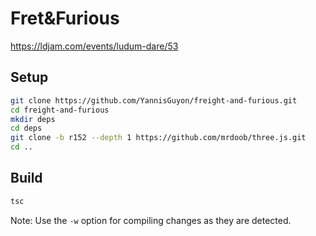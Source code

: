# Fret&Furious

https://ldjam.com/events/ludum-dare/53

## Setup

```sh
git clone https://github.com/YannisGuyon/freight-and-furious.git
cd freight-and-furious
mkdir deps
cd deps
git clone -b r152 --depth 1 https://github.com/mrdoob/three.js.git
cd ..
```

## Build

```sh
tsc
```

Note: Use the `-w` option for compiling changes as they are detected.
